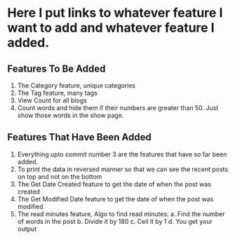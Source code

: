 # Here I put links to whatever feature I want to add and whatever feature I added.

## Features To Be Added

1. The Category feature, unique categories
2. The Tag feature, many tags
3. View Count for all blogs
4. Count words and hide them if their numbers are greater than 50. Just show those words in the show page.

## Features That Have Been Added

1. Everything upto commit number 3 are the features that have so far been added.
2. To print the data in reversed manner so that we can see the recent posts on top and not on the bottom
3. The Get Date Created feature to get the date of when the post was created
4. The Get Modified Date feature to get the date of when the post was modified
5. The read minutes feature, Algo to find read minutes:
   a. Find the number of words in the post
   b. Divide it by 180
   c. Ceil it by 1
   d. You get your output
